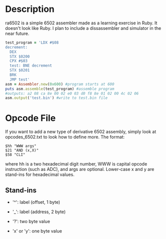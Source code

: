 Description
===========
ra6502 is a simple 6502 assembler made as a learning exercise in Ruby. It doesn't look like Ruby. I plan to include a dissassembler and simulator in the near future.

```ruby
test_program = 'LDX #$08
decrement:
  DEX
  STX $0200
  CPX #$03
  test: BNE decrement
  STX $0201
  BRK
  JMP test'
asm = Assembler.new(0x600) #program starts at 600
puts asm.assemble(test_program) #assemble program
#outputs: a2 08 ca 8e 00 02 e0 03 d0 f8 8e 01 02 00 4c 02 06
asm.output('test.bin') #write to test.bin file
```

Opcode File
==================

If you want to add a new type of derivative 6502 assembly, simply look at opcodes_6502.txt to look how to define more. The format:

```
$hh "WWW args"
$21 "AND (x,X)"
$58 "CLI"
```

where hh is a two hexadecimal digit number, WWW is capital opcode instruction (such as ADC), and args are optional. Lower-case x and y are stand-ins for hexadecimal values.

Stand-ins
---------
* '^': label (offset, 1 byte)

* '_': label (address, 2 byte)

* '?': two byte value

* 'x' or 'y': one byte value

